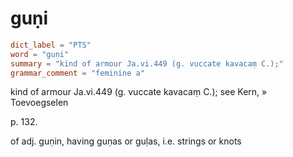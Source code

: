 # guṇi

``` toml
dict_label = "PTS"
word = "guṇi"
summary = "kind of armour Ja.vi.449 (g. vuccate kavacaṃ C.);"
grammar_comment = "feminine a"
```

kind of armour Ja.vi.449 (g. vuccate kavacaṃ C.); see Kern,
» Toevoegselen

 p. 132.

of adj. guṇin, having guṇas or guḷas, i.e. strings or knots

